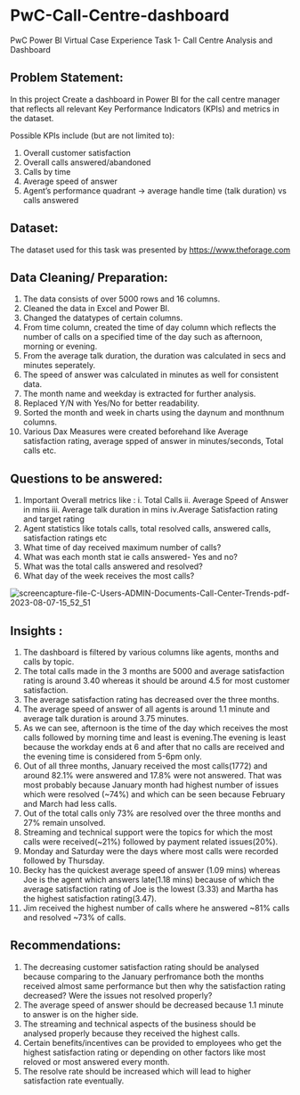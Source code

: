 # PwC-Call-Centre-dashboard
PwC Power BI Virtual Case Experience Task 1- Call Centre Analysis and Dashboard

## Problem Statement:
In this project Create a dashboard in Power BI for the call centre manager that reflects all relevant Key Performance Indicators (KPIs) and metrics in the dataset.

Possible KPIs include (but are not limited to):
1. Overall customer satisfaction
2. Overall calls answered/abandoned
3. Calls by time
4. Average speed of answer
5. Agent’s performance quadrant -> average handle time (talk duration) vs calls answered

## Dataset:
The dataset used for this task was presented by https://www.theforage.com

## Data Cleaning/ Preparation:
1. The data consists of over 5000 rows and 16 columns.
2. Cleaned the data in Excel and Power BI.
3. Changed the datatypes of certain columns.
4. From time column, created the time of day column which reflects the number of calls on a specified time of the day such as afternoon, morning or evening.
5. From the average talk duration, the duration was calculated in secs and minutes seperately.
6. The speed of answer was calculated in minutes as well for consistent data.
7. The month name and weekday is extracted for further analysis.
8. Replaced Y/N with Yes/No for better readability.
9. Sorted the month and week in charts using the daynum and monthnum columns.
10. Various Dax Measures were created beforehand like Average satisfaction rating, average spped of answer in minutes/seconds, Total calls etc.

## Questions to be answered:
1. Important Overall metrics like :
   i. Total Calls
   ii. Average Speed of Answer in mins
   iii. Average talk duration in mins
   iv.Average Satisfaction rating and target rating
2. Agent statistics like totals calls, total resolved calls, answered calls, satisfaction ratings etc
3. What time of day received maximum number of calls?
4. What was each month stat ie calls answered- Yes and no?
5. What was the total calls answered and resolved?
6. What day of the week receives the most calls? 

![screencapture-file-C-Users-ADMIN-Documents-Call-Center-Trends-pdf-2023-08-07-15_52_51](https://github.com/rasikasalvi4801/PwC-Call-Centre-dashboard/assets/72073065/ad8a2e85-89b5-43f4-bbed-e99744a5b463)

## Insights :
1. The dashboard is filtered by various columns like agents, months and calls by topic.
2. The total calls made in the 3 months are 5000 and average satisfaction rating is around 3.40 whereas it should be around 4.5 for most customer satisfaction.
3. The average satisfaction rating has decreased over the three months.
4. The average speed of answer of all agents is around 1.1 minute and average talk duration is around 3.75 minutes.
5. As we can see, afternoon is the time of the day which receives the most calls followed by morning time and least is evening.The evening is least because the workday ends at 6 and after that no calls are received and the evening time is considered from 5-6pm only.
6. Out of all three months, January received the most calls(1772) and around 82.1% were answered and 17.8% were not answered. That was most probably because January month had highest number of issues which were resolved (~74%) and which can be seen because February and March had less calls.
7. Out of the total calls only 73% are resolved over the three months and 27% remain unsolved.
8. Streaming and technical support were the topics for which the most calls were received(~21%) followed by payment related issues(20%).
9. Monday and Saturday were the days where most calls were recorded followed by Thursday.
10. Becky has the quickest average speed of answer (1.09 mins) whereas Joe is the agent which answers late(1.18 mins) because of which the average satisfaction rating of Joe is the lowest (3.33) and Martha has the highest satisfaction rating(3.47).
11.  Jim received the highest number of calls where he answered ~81% calls and resolved ~73% of calls.

## Recommendations: 
1. The decreasing customer satisfaction rating should be analysed because comparing to the January perfromance both the months received almost same performance but then why the satisfaction rating decreased? Were the issues not resolved properly?
2.  The average speed of answer should be decreased because 1.1 minute to answer is on the higher side.
3.  The streaming and technical aspects of the business should be analysed properly because they received the highest calls.
4.  Certain benefits/incentives can be provided to employees who get the highest satisfaction rating or depending on other factors like most reloved or most answered every month.
5.  The resolve rate should be increased which will lead to higher satisfaction rate eventually.
